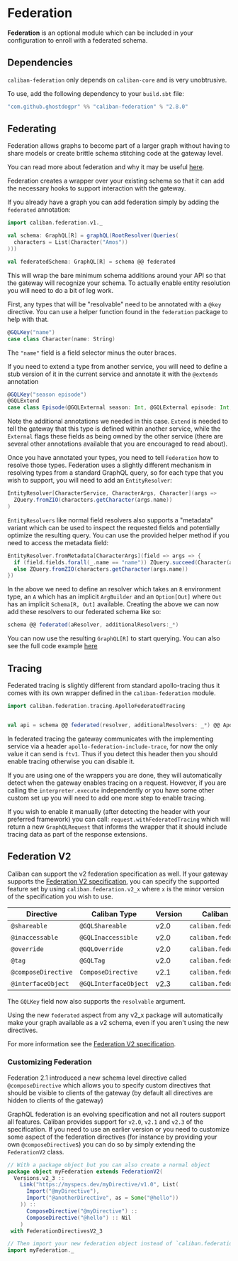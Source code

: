 # Federation

**Federation** is an optional module which can be included in your configuration to enroll with a federated schema.

## Dependencies

`caliban-federation` only depends on `caliban-core` and is very unobtrusive.

To use, add the following dependency to your `build.sbt` file:

```scala
"com.github.ghostdogpr" %% "caliban-federation" % "2.8.0"
```

## Federating

Federation allows graphs to become part of a larger graph without having to share models or create brittle
schema stitching code at the gateway level.

You can read more about federation and why it may be useful [here](https://www.apollographql.com/docs/apollo-server/federation/introduction/).

Federation creates a wrapper over your existing schema so that it can add the necessary hooks to support
interaction with the gateway.

If you already have a graph you can add federation simply by adding the `federated` annotation:

```scala
import caliban.federation.v1._

val schema: GraphQL[R] = graphQL(RootResolver(Queries(
  characters = List(Character("Amos"))
)))

val federatedSchema: GraphQL[R] = schema @@ federated
```

This will wrap the bare minimum schema additions around your API so that the gateway will recognize your schema.
To actually enable entity resolution you will need to do a bit of leg work.

First, any types that will be "resolvable" need to be annotated with a `@key` directive. You can use a helper function found
in the `federation` package to help with that. 

```scala
@GQLKey("name")
case class Character(name: String)
```

The `"name"` field is a field selector minus the outer braces. 

If you need to extend a type from another service, you will need to define a stub version of it in the current service
and annotate it with the `@extends` annotation

```scala
@GQLKey("season episode") 
@GQLExtend
case class Episode(@GQLExternal season: Int, @GQLExternal episode: Int, cast: List[Character])
```

Note the additional annotations we needed in this case. `Extend` is needed to tell the gateway that this type is defined within
another service, while the `External` flags these fields as being owned by the other service (there are several other annotations
available that you are encouraged to read about).

Once you have annotated your types, you need to tell `Federation` how to resolve those types. Federation uses a slightly
different mechanism in resolving types from a standard GraphQL query, so for each type that you wish to support, you will
need to add an `EntityResolver`:

```scala
EntityResolver[CharacterService, CharacterArgs, Character](args => 
  ZQuery.fromZIO(characters.getCharacter(args.name))
)  
```

`EntityResolvers` like normal field resolvers also supports a "metadata" variant which can be used to inspect the requested
fields and potentially optimize the resulting query. You can use the provided helper method if you need to access the metadata field:

```scala
EntityResolver.fromMetadata[CharacterArgs](field => args => {
  if (field.fields.forall(_.name == "name")) ZQuery.succeed(Character(args.name, Nil, None))
  else ZQuery.fromZIO(characters.getCharacter(args.name))
})
```

In the above we need to define an resolver which takes an `R` environment type,
an `A` which has an implicit `ArgBuilder` and an `Option[Out]` where `Out` has an implicit
`Schema[R, Out]` available. Creating the above we can now add these resolvers to our federated schema like so:

```scala
schema @@ federated(aResolver, additionalResolvers:_*)
```

You can now use the resulting `GraphQL[R]` to start querying. You can also see the full code example [here](https://github.com/ghostdogpr/caliban/tree/series/2.x/examples/src/main/scala/example/federation)

## Tracing

Federated tracing is slightly different from standard apollo-tracing thus it comes with its own wrapper defined in the `caliban-federation` module.

```scala
import caliban.federation.tracing.ApolloFederatedTracing


val api = schema @@ federated(resolver, additionalResolvers: _*) @@ ApolloFederatedTracing.wrapper()
```
In federated tracing the gateway communicates with the implementing service via a header `apollo-federation-include-trace`,
for now the only value it can send is `ftv1`. Thus if you detect this header then you should enable tracing otherwise you can disable it.

If you are using one of the wrappers you are done, they will automatically detect when the gateway
enables tracing on a request. However, if you are calling the `interpreter.execute` independently or you have some other custom
set up you will need to add one more step to enable tracing.

If you wish to enable it manually (after detecting the header with your preferred framework) you can call: `request.withFederatedTracing` which will return a new `GraphQLRequest` that informs the wrapper
that it should include tracing data as part of the response extensions.


## Federation V2

Caliban can support the v2 federation specification as well. If your gateway supports the [Federation V2 specification](https://www.apollographql.com/docs/federation/federation-spec), you can specify the supported feature set
by using `caliban.federation.v2_x` where `x` is the minor version of the specification you wish to use.

| Directive    | Caliban Type | Version | Caliban package
--------------| --------------|---------| ---------------
| `@shareable` | `@GQLShareable` | v2.0    | `caliban.federation.v2_0`
| `@inaccessable` | `@GQLInaccessible` | v2.0    | `caliban.federation.v2_0`
| `@override`  | `@GQLOverride` | v2.0    | `caliban.federation.v2_0`
| `@tag`       | `@GQLTag` | v2.0    | `caliban.federation.v2_0`
| `@composeDirective` | `ComposeDirective` | v2.1    | `caliban.federation.v2_1`
| `@interfaceObject` | `@GQLInterfaceObject` | v2.3    | `caliban.federation.v2_3`

The `GQLKey` field now also supports the `resolvable` argument. 

Using the new `federated` aspect from any v2_x package will automatically make your graph available as a v2 schema,
even if you aren't using the new directives.

For more information see the [Federation V2 specification](https://www.apollographql.com/docs/federation/federation-2/new-in-federation-2/).

### Customizing Federation

Federation 2.1 introduced a new schema level directive called `@composeDirective` which allows you to specify custom directives that should
be visible to clients of the gateway (by default all directives are hidden to clients of the gateway)

GraphQL federation is an evolving specification and not all routers support all features.
Caliban provides support for `v2.0`, `v2.1` and `v2.3` of the specification. If you need to use
an earlier version or you need to customize some aspect of the federation directives (for instance by providing your own `@composeDirective`s) you can do so by simply extending the `FederationV2` class.

```scala
// With a package object but you can also create a normal object
package object myFederation extends FederationV2(
  Versions.v2_3 :: 
    Link("https://myspecs.dev/myDirective/v1.0", List(
      Import("@myDirective"),
      Import("@anotherDirective", as = Some("@hello"))
    )) :: 
      ComposeDirective("@myDirective") :: 
      ComposeDirective("@hello") :: Nil
    )
 with FederationDirectivesV2_3

// Then import your new federation object instead of `caliban.federation.v2_3`
import myFederation._
```